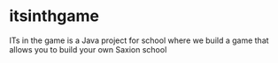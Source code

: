 # itsinthgame
ITs in the game is a Java project for school where we build a game that allows you to build your own Saxion school
